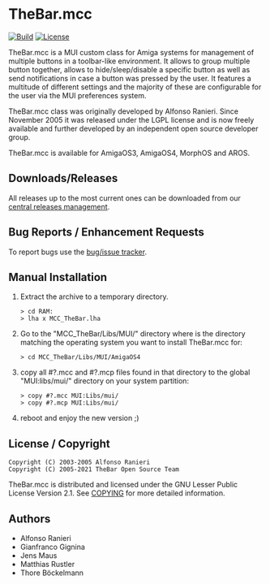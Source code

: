 # TheBar.mcc

[![Build](https://github.com/amiga-mui/thebar/workflows/CI/badge.svg)](https://github.com/amiga-mui/thebar/actions)
[![License](http://img.shields.io/:license-lgpl2-blue.svg?style=flat)](http://www.gnu.org/licenses/lgpl-2.1.html)

TheBar.mcc is a MUI custom class for Amiga systems for management of multiple
buttons in a toolbar-like environment. It allows to group multiple button together,
allows to hide/sleep/disable a specific button as well as send notifications in
case a button was pressed by the user. It features a multitude of different
settings and the majority of these are configurable for the user via the MUI
preferences system.

TheBar.mcc class was originally developed by Alfonso Ranieri. Since November
2005 it was released under the LGPL license and is now freely available and
further developed by an independent open source developer group.

TheBar.mcc is available for AmigaOS3, AmigaOS4, MorphOS and AROS.

## Downloads/Releases

All releases up to the most current ones can be downloaded from our
[central releases management](https://github.com/amiga-mui/thebar/releases).

## Bug Reports / Enhancement Requests

To report bugs use the [bug/issue tracker](https://github.com/amiga-mui/thebar/issues).

## Manual Installation

1. Extract the archive to a temporary directory.
   ```
   > cd RAM:
   > lha x MCC_TheBar.lha
   ```

2. Go to the "MCC_TheBar/Libs/MUI/<OS>" directory where <OS> is the directory
   matching the operating system you want to install TheBar.mcc for:
   ```
   > cd MCC_TheBar/Libs/MUI/AmigaOS4
   ```

3. copy all #?.mcc and #?.mcp files found in that <OS> directory to the
   global "MUI:libs/mui/" directory on your system partition:
   ```
   > copy #?.mcc MUI:Libs/mui/
   > copy #?.mcp MUI:Libs/mui/
   ```

4. reboot and enjoy the new version ;)

## License / Copyright

```
Copyright (C) 2003-2005 Alfonso Ranieri
Copyright (C) 2005-2021 TheBar Open Source Team
```

TheBar.mcc is distributed and licensed under the GNU Lesser Public License Version 2.1.
See [COPYING](COPYING) for more detailed information.

## Authors

* Alfonso Ranieri
* Gianfranco Gignina
* Jens Maus
* Matthias Rustler
* Thore Böckelmann
